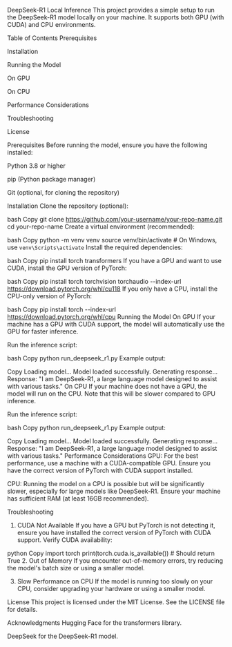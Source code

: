 DeepSeek-R1 Local Inference
This project provides a simple setup to run the DeepSeek-R1 model locally on your machine. It supports both GPU (with CUDA) and CPU environments.

Table of Contents
Prerequisites

Installation

Running the Model

On GPU

On CPU

Performance Considerations

Troubleshooting

License

Prerequisites
Before running the model, ensure you have the following installed:

Python 3.8 or higher

pip (Python package manager)

Git (optional, for cloning the repository)

Installation
Clone the repository (optional):

bash
Copy
git clone https://github.com/your-username/your-repo-name.git
cd your-repo-name
Create a virtual environment (recommended):

bash
Copy
python -m venv venv
source venv/bin/activate  # On Windows, use `venv\Scripts\activate`
Install the required dependencies:

bash
Copy
pip install torch transformers
If you have a GPU and want to use CUDA, install the GPU version of PyTorch:

bash
Copy
pip install torch torchvision torchaudio --index-url https://download.pytorch.org/whl/cu118
If you only have a CPU, install the CPU-only version of PyTorch:

bash
Copy
pip install torch --index-url https://download.pytorch.org/whl/cpu
Running the Model
On GPU
If your machine has a GPU with CUDA support, the model will automatically use the GPU for faster inference.

Run the inference script:

bash
Copy
python run_deepseek_r1.py
Example output:

Copy
Loading model...
Model loaded successfully.
Generating response...
Response: "I am DeepSeek-R1, a large language model designed to assist with various tasks."
On CPU
If your machine does not have a GPU, the model will run on the CPU. Note that this will be slower compared to GPU inference.

Run the inference script:

bash
Copy
python run_deepseek_r1.py
Example output:

Copy
Loading model...
Model loaded successfully.
Generating response...
Response: "I am DeepSeek-R1, a large language model designed to assist with various tasks."
Performance Considerations
GPU: For the best performance, use a machine with a CUDA-compatible GPU. Ensure you have the correct version of PyTorch with CUDA support installed.

CPU: Running the model on a CPU is possible but will be significantly slower, especially for large models like DeepSeek-R1. Ensure your machine has sufficient RAM (at least 16GB recommended).

Troubleshooting
1. CUDA Not Available
If you have a GPU but PyTorch is not detecting it, ensure you have installed the correct version of PyTorch with CUDA support. Verify CUDA availability:

python
Copy
import torch
print(torch.cuda.is_available())  # Should return True
2. Out of Memory
If you encounter out-of-memory errors, try reducing the model's batch size or using a smaller model.

3. Slow Performance on CPU
If the model is running too slowly on your CPU, consider upgrading your hardware or using a smaller model.

License
This project is licensed under the MIT License. See the LICENSE file for details.

Acknowledgments
Hugging Face for the transformers library.

DeepSeek for the DeepSeek-R1 model.
